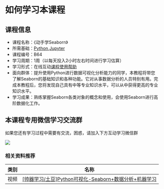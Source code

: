# 如何学习本课程

## 课程信息

- 课程名称：《动手学Seaborn》
- 所需基础：[Python](/python),[Jupyter](/jupyter)
- 课程编号：B64
- 学习周期：1周（以每天投入2小时左右时间进行学习估算）
- 学习形式：在线互动[课程使用帮助](/aboutus/help.html)
- 面向群体：提升使用Python进行数据可视化分析能力的同学，本教程将带您了解Seaborn的基础知识和各种功能。它对从事数据分析的人员特别有用。完成本教程后，您将发现自己具有中等专业知识水平，可以从中获得更高的专业知识水平。
- 学习成果：熟练掌握Seaborn各类对象的概念和使用，会使用Seaborn进行高阶数据化工作。

## 本课程专用微信学习交流群 

如果您还有学习过程中需要有交流，困惑，请加入下方互动学习微信群

![](./images/qrcode.jpg)

### 相关资料推荐

| 类别 | 名称                                                         |
| ---- | ------------------------------------------------------------ |
| 视频 | [[帅器学习/土豆]Python可视化-Seaborn+数据分析+机器学习](https://www.bilibili.com/video/BV1a4411W7p8) |

<code class=gatsby-kernelname data-language=python></code>
